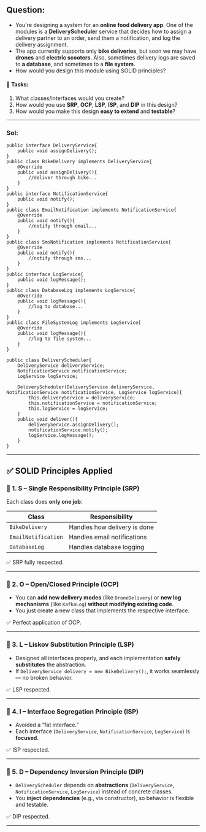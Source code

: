 ## Question:

- You're designing a system for an **online food delivery app**. One of the modules is a **DeliveryScheduler** service that decides how to assign a delivery partner to an order, send them a notification, and log the delivery assignment.
- The app currently supports only **bike deliveries**, but soon we may have **drones** and **electric scooters**. Also, sometimes delivery logs are saved to **a database**, and sometimes to a **file system**.
- How would you design this module using SOLID principles?

#### 🧠 Tasks:

1. What classes/interfaces would you create?
2. How would you use **SRP**, **OCP**, **LSP**, **ISP**, and **DIP** in this design?
3. How would you make this design **easy to extend** and **testable**?

---

### Sol:

```
public interface DeliveryService{
    public void assignDelivery();
}
public class BikeDelivery implements DeliveryService{
    @Override
    public void assignDelivery(){
        //deliver through bike...
    }
}
public interface NotificationService{
    public void notify();
}
public class EmailNotification implements NotificationService{
    @Override
    public void notify(){
        //notify through email...
    }
}
public class SmsNotification implements NotificationService{
    @Override
    public void notify(){
        //notify through sms...
    }
}
public interface LogService{
    public void logMessage();
}
public class DatabaseLog implements LogService{
    @Override
    public void logMessage(){
        //log to database...
    }
}
public class FileSystemLog implements LogService{
    @Override
    public void logMessage(){
        //log to file system...
    }
}

public class DeliveryScheduler{
    DeliveryService deliveryService;
    NotificationService notificationService;
    LogService logService;
    
    DeliveryScheduler(DeliveryService deliveryService, NotificationService notificationService, LogService logService){
        this.deliveryService = deliveryService;
        this.notificationService = notificationService;
        this.logService = logService;
    }
    public void deliver(){
        deliveryService.assignDelivery();
        notificationService.notify();
        logService.logMessage();
    }
}
```
---

## ✅ SOLID Principles Applied 

### 🔹 1. **S – Single Responsibility Principle (SRP)**

Each class does **only one job**:

| Class               | Responsibility               |
| ------------------- | ---------------------------- |
| `BikeDelivery`      | Handles how delivery is done |
| `EmailNotification` | Handles email notifications  |
| `DatabaseLog`       | Handles database logging     |

✅ SRP fully respected.

---

### 🔹 2. **O – Open/Closed Principle (OCP)**

* You can **add new delivery modes** (like `DroneDelivery`) or **new log mechanisms** (like `KafkaLog`) **without modifying existing code**.
* You just create a new class that implements the respective interface.

✅ Perfect application of OCP.

---

### 🔹 3. **L – Liskov Substitution Principle (LSP)**

* Designed all interfaces properly, and each implementation **safely substitutes** the abstraction.
* If `DeliveryService delivery = new BikeDelivery();`, it works seamlessly — no broken behavior.

✅ LSP respected.

---

### 🔹 4. **I – Interface Segregation Principle (ISP)**

* Avoided a “fat interface.”
* Each interface (`DeliveryService`, `NotificationService`, `LogService`) is **focused**.

✅ ISP respected.

---

### 🔹 5. **D – Dependency Inversion Principle (DIP)**

* `DeliveryScheduler` depends on **abstractions** (`DeliveryService`, `NotificationService`, `LogService`) instead of concrete classes.
* You **inject dependencies** (e.g., via constructor), so behavior is flexible and testable.

✅ DIP respected.

---
